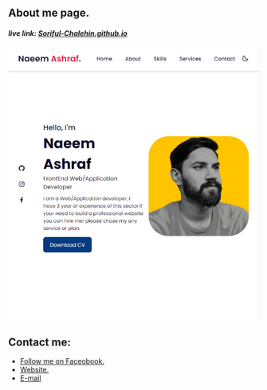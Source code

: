 ## About me page.
##### live link: <a href=https://NP5555.github.io>Soriful-Chalehin.github.io</a>

<img src="assets/img/website-preview.PNG">

## Contact me:
<ul>
    <li><a href='https://facebook.com'> Follow me on Faceobook.</li>
    <li><a href='https://developersoriful.com'> Website.</li>
    <li><a href='mailto: NGS.naeemashraf@gmail.com'> E-mail </li>
</ul>
